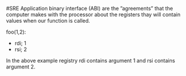 #SRE 
Application binary interface (ABI) are the ”agreements” that the computer makes with the processor about the registers thay will contain values when our function is called.

foo(1,2):
- rdi; 1
- rsi; 2

In the above example registry rdi contains argument 1 and rsi contains argument 2.